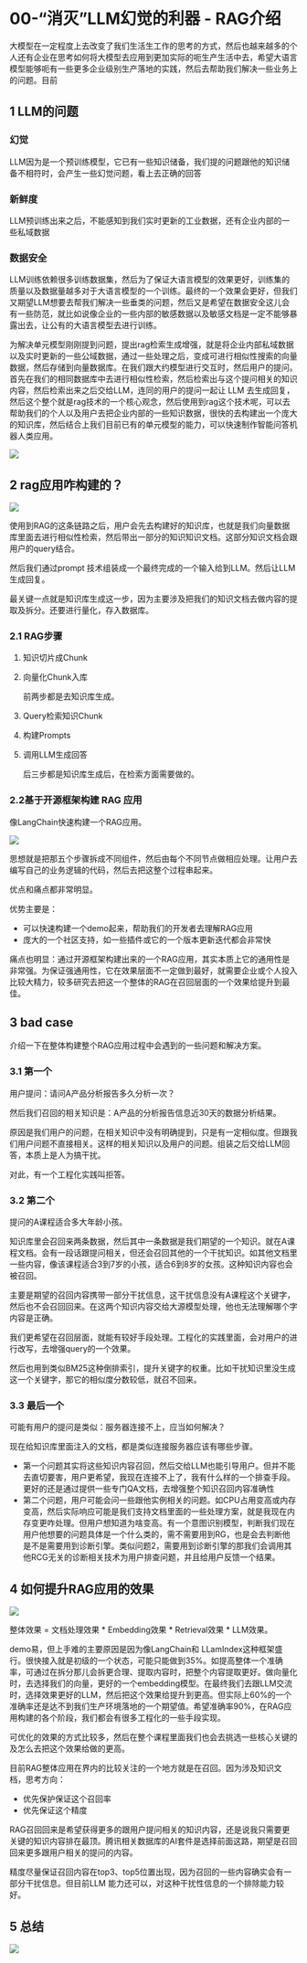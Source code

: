 # 00-“消灭”LLM幻觉的利器 - RAG介绍

大模型在一定程度上去改变了我们生活生工作的思考的方式，然后也越来越多的个人还有企业在思考如何将大模型去应用到更加实际的呃生产生活中去，希望大语言模型能够呃有一些更多企业级别生产落地的实践，然后去帮助我们解决一些业务上的问题。目前

## 1 LLM的问题

### 幻觉

LLM因为是一个预训练模型，它已有一些知识储备，我们提的问题跟他的知识储备不相符时，会产生一些幻觉问题，看上去正确的回答

### 新鲜度

LLM预训练出来之后，不能感知到我们实时更新的工业数据，还有企业内部的一些私域数据

### 数据安全

LLM训练依赖很多训练数据集，然后为了保证大语言模型的效果更好，训练集的质量以及数据量越多对于大语言模型的一个训练。最终的一个效果会更好，但我们又期望LLM想要去帮我们解决一些垂类的问题，然后又是希望在数据安全这儿会有一些防范，就比如说像企业的一些内部的敏感数据以及敏感文档是一定不能够暴露出去，让公有的大语言模型去进行训练。

为解决单元模型刚刚提到问题，提出rag检索生成增强，就是将企业内部私域数据以及实时更新的一些公域数据，通过一些处理之后，变成可进行相似性搜索的向量数据，然后存储到向量数据库。在我们跟大约模型进行交互时，然后用户的提问。首先在我们的相同数据库中去进行相似性检索，然后检索出与这个提问相关的知识内容，然后检索出来之后交给LLM，连同的用户的提问一起让 LLM 去生成回复，然后这个整个就是rag技术的一个核心观念，然后使用到rag这个技术呢，可以去帮助我们的个人以及用户去把企业内部的一些知识数据，很快的去构建出一个庞大的知识库，然后结合上我们目前已有的单元模型的能力，可以快速制作智能问答机器人类应用。

![](https://javaedge-1256172393.cos.ap-shanghai.myqcloud.com/image-20240405222131149.png)

## 2 rag应用咋构建的？



![](https://javaedge-1256172393.cos.ap-shanghai.myqcloud.com/image-20240405222300864.png)

使用到RAG的这条链路之后，用户会先去构建好的知识库，也就是我们向量数据库里面去进行相似性检索，然后带出一部分的知识知识文档。这部分知识文档会跟用户的query结合。

然后我们通过prompt 技术组装成一个最终完成的一个输入给到LLM。然后让LLM生成回复。

最关键一点就是知识库生成这一步，因为主要涉及把我们的知识文档去做内容的提取及拆分。还要进行量化，存入数据库。

### 2.1 RAG步骤

1. 知识切片成Chunk

2. 向量化Chunk入库

   前两步都是去知识库生成。

3. Query检索知识Chunk

4. 构建Prompts

5. 调用LLM生成回答

   后三步都是知识库生成后，在检索方面需要做的。

### 2.2基于开源框架构建 RAG 应用

像LangChain快速构建一个RAG应用。

![](https://javaedge-1256172393.cos.ap-shanghai.myqcloud.com/image-20240406155624298.png)

思想就是把那五个步骤拆成不同组件，然后由每个不同节点做相应处理。让用户去编写自己的业务逻辑的代码，然后去把这整个过程串起来。

优点和痛点都非常明显。

优势主要是：

- 可以快速构建一个demo起来，帮助我们的开发者去理解RAG应用
- 庞大的一个社区支持，如一些插件或它的一个版本更新迭代都会非常快

痛点也明显：通过开源框架构建出来的一个RAG应用，其实本质上它的通用性是非常强。为保证强通用性，它在效果层面不一定做到最好，就需要企业或个人投入比较大精力，较多研究去把这一个整体的RAG在召回层面的一个效果给提升到最佳。

## 3 bad case

介绍一下在整体构建整个RAG应用过程中会遇到的一些问题和解决方案。

### 3.1 第一个

用户提问：请问A产品分析报告多久分析一次？

然后我们召回的相关知识是：A产品的分析报告信息近30天的数据分析结果。

原因是我们用户的问题，在相关知识中没有明确提到，只是有一定相似度。但跟我们用户问题不直接相关。这样的相关知识以及用户的问题。组装之后交给LLM回答，本质上是人为搞干扰。

对此，有一个工程化实践叫拒答。

### 3.2 第二个

提问的A课程适合多大年龄小孩。

知识库里会召回来两条数据，然后其中一条数据是我们期望的一个知识。就在A课程文档。会有一段话跟提问相关，但还会召回其他的一个干扰知识。如其他文档里一些内容，像该课程适合3到7岁的小孩，适合6到8岁的女孩。这种知识内容也会被召回。

主要是期望的召回内容携带一部分干扰信息，这干扰信息没有A课程这个关键字，然后也不会召回回来。在这两个知识内容交给大源模型处理，他也无法理解哪个字内容是正确。

我们更希望在召回层面，就能有较好手段处理。工程化的实践里面，会对用户的进行改写，去增强query的一个效果。

然后也用到类似BM25这种倒排索引，提升关键字的权重。比如干扰知识里没生成这一个关键字，那它的相似度分数较低，就召不回来。

### 3.3 最后一个

可能有用户的提问是类似：服务器连接不上，应当如何解决？

现在给知识库里面注入的文档，都是类似连接服务器应该有哪些步骤。

- 第一个问题其实将这些知识内容召回，然后交给LLM也能引导用户。但并不能去直切要害，用户更希望，我现在连接不上了，我有什么样的一个排查手段。更好的还是通过提供一些专门QA文档，去增强整个知识召回内容准确性
- 第二个问题，用户可能会问一些跟他实例相关的问题。如CPU占用变高或内存变高，然后实际响应可能是我们支持文档里面的一些处理方案，就是我现在内存变更咋处理。但用户想知道为啥变高。有一个意图识别模型，判断我们现在用户他想要的问题具体是一个什么类的，需不需要用到RG，也是会去判断他是不是需要用到诊断引擎。类似问题2，需要用到诊断引擎的那我们会调用其他RCG无关的诊断相关技术为用户排查问题，并且给用户反馈一个结果。

## 4 如何提升RAG应用的效果



![](https://javaedge-1256172393.cos.ap-shanghai.myqcloud.com/image-20240406162321528.png)

整体效果 = 文档处理效果 * Embedding效果 * Retrieval效果 * LLM效果。

demo易，但上手难的主要原因是因为像LangChain和 LLamIndex这种框架盛行。很快接入就是初级的一个状态，可能只能做到35%。如提高整体一个准确率，可通过在拆分那儿会拆更合理、提取内容时，把整个内容提取更好。做向量化时，去选择我们的向量，更好的一个embedding模型。在最终我们去跟LLM交流时，选择效果更好的LLM，然后把这个效果给提升到更高。但实际上60%的一个准确率还是达不到我们生产环境落地的一个期望值。希望准确率90%，在RAG应用构建的各个阶段，我们都会有很多工程化的一些手段实现。

可优化的效果的方式比较多，然后在整个课程里面我们也会去挑选一些核心关键的及怎么去把这个效果给做的更高。

目前RAG整体应用在界内的比较关注的一个地方就是在召回。因为涉及知识文档，思考方向：

- 优先保护保证这个召回率
- 优先保证这个精度

RAG召回回来是希望获得更多的跟用户提问相关的知识内容，还是说我只需要更关键的知识内容排在最顶。腾讯相关数据库的AI套件是选择前面这路，期望是召回回来更多跟用户相关的提问的内容。

精度尽量保证召回内容在top3、top5位置出现，因为召回的一些内容确实会有一部分干扰信息。但目前LLM 能力还可以，对这种干扰性信息的一个排除能力较好。

## 5 总结

![](https://javaedge-1256172393.cos.ap-shanghai.myqcloud.com/image-20240409234035206.png)
